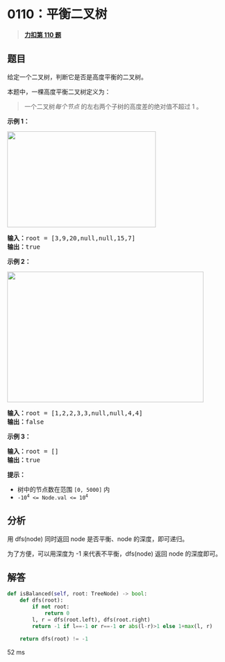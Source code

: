# 0110：平衡二叉树


> <u>**[力扣第 110 题](https://leetcode.cn/problems/balanced-binary-tree/)**</u>

## 题目

<p>给定一个二叉树，判断它是否是高度平衡的二叉树。</p>

<p>本题中，一棵高度平衡二叉树定义为：</p>

<blockquote>
<p>一个二叉树<em>每个节点 </em>的左右两个子树的高度差的绝对值不超过 1 。</p>
</blockquote>



<p><strong>示例 1：</strong></p>
<img alt="" src="https://assets.leetcode.com/uploads/2020/10/06/balance_1.jpg" style="width: 342px; height: 221px;" />
<pre>
<strong>输入：</strong>root = [3,9,20,null,null,15,7]
<strong>输出：</strong>true
</pre>

<p><strong>示例 2：</strong></p>
<img alt="" src="https://assets.leetcode.com/uploads/2020/10/06/balance_2.jpg" style="width: 452px; height: 301px;" />
<pre>
<strong>输入：</strong>root = [1,2,2,3,3,null,null,4,4]
<strong>输出：</strong>false
</pre>

<p><strong>示例 3：</strong></p>

<pre>
<strong>输入：</strong>root = []
<strong>输出：</strong>true
</pre>



<p><strong>提示：</strong></p>

<ul>
<li>树中的节点数在范围 <code>[0, 5000]</code> 内</li>
<li><code>-10<sup>4</sup> <= Node.val <= 10<sup>4</sup></code></li>
</ul>


## 分析

用 dfs(node) 同时返回 node 是否平衡、node 的深度，即可递归。

为了方便，可以用深度为 -1 来代表不平衡，dfs(node) 返回 node 的深度即可。

## 解答

```python
def isBalanced(self, root: TreeNode) -> bool:
    def dfs(root):
        if not root:
            return 0
        l, r = dfs(root.left), dfs(root.right)
        return -1 if l==-1 or r==-1 or abs(l-r)>1 else 1+max(l, r)

    return dfs(root) != -1
```
52 ms

